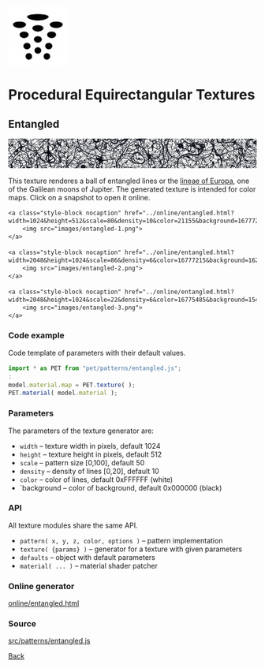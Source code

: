 <img class="logo" src="../assets/logo/logo.png">


# Procedural Equirectangular Textures


## Entangled
<img src="images/entangled.jpg">

This texture renderes a ball of entangled lines or the
[lineae of Europa](https://en.wikipedia.org/wiki/Europa_(moon)#Lineae),
one of the Galilean moons of Jupiter. The generated
texture is intended for color maps. Click on a snapshot to
open it online.

<p class="gallery">

	<a class="style-block nocaption" href="../online/entangled.html?width=1024&height=512&scale=80&density=10&color=21155&background=16777215">
		<img src="images/entangled-1.png">
	</a>

	<a class="style-block nocaption" href="../online/entangled.html?width=2048&height=1024&scale=86&density=6&color=16777215&background=1626389">
		<img src="images/entangled-2.png">
	</a>

	<a class="style-block nocaption" href="../online/entangled.html?width=2048&height=1024&scale=22&density=6&color=16775485&background=15410212">
		<img src="images/entangled-3.png">
	</a>

</p>


### Code example

Code template of parameters with their default values.

```js
import * as PET from "pet/patterns/entangled.js";
:
model.material.map = PET.texture( );
PET.material( model.material );
```


### Parameters

The parameters of the texture generator are:

* `width` &ndash; texture width in pixels, default 1024
* `height` &ndash; texture height in pixels, default 512
* `scale` &ndash; pattern size [0,100], default 50
* `density` &ndash; density of lines [0,20], default 10
* `color` &ndash; color of lines, default 0xFFFFFF (white)
* `background &ndash; color of background, default 0x000000 (black)


### API

All texture modules share the same API.

* `pattern( x, y, z, color, options )` &ndash; pattern implementation
* `texture( {params} )` &ndash; generator for a texture with given parameters
* `defaults` &ndash; object with default parameters
* `material( ... )` &ndash; material shader patcher


### Online generator

[online/entangled.html](../online/entangled.html)


### Source

[src/patterns/entangled.js](https://github.com/boytchev/texture-generator/blob/main/src/patterns/entangled.js)


		
<div class="footnote">
	<a href="#" onclick="window.history.back(); return false;">Back</a>
</div>
